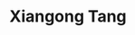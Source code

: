 ---
# Display name
title: Xiangong Tang

# Full name (for SEO)
first_name: Xiangong
last_name: Tang

# Status emoji
status:
  icon: ☕️

# Is this the primary user of the site?
superuser: true

# Role/position/tagline
role: Student in Computional Mathematics
# Organizations/Affiliations to show in About widget
#organizations:
 # - name: Lanzhou University
 #   url: 

# Short bio (displayed in user profile at end of posts)
# bio: 

# Interests to show in About widget
interests:
 - Numerical methods for the linear/semi--linear parabolic equations and incompressible Navier-Stokes equations
 - Maximal $L^p$--regularity of the time discretization schemes for parabolic equations


# Education to show in About widget
education:
  courses:
    - course: M.S. in Computational Mathematics
      institution: Lanzhou University, advisor Prof. Weihua Deng
      year: 2020-2023
    - course: B.S. in Mathematics
      institution: Lanzhou University
      year: 2016-2020


# Social/Academic Networking
# For available icons, see: https://wowchemy.com/docs/getting-started/page-builder/#icons
#   For an email link, use "fas" icon pack, "envelope" icon, and a link in the
#   form "mailto:your-email@example.com" or "/#contact" for contact widget.
social:
  - icon: envelope
    icon_pack: fas
    link: 'mailto:tangxiangong@gmail.com'
  - icon: orcid
    icon_pack: ai
    link: 'https://orcid.org/0000-0003-0935-4959'
  - icon: researchgate
    icon_pack: ai
    link: 'https://www.researchgate.net/profile/Xiangong-Tang-2'  
  - icon: github
    icon_pack: fab
    link: https://github.com/tangxiangong/
  # Link to a PDF of your resume/CV.
  # To use: copy your resume to `static/uploads/resume.pdf`, enable `ai` icons in `params.yaml`,
  # and uncomment the lines below.
  # - icon: cv
  #   icon_pack: ai
  #   link: uploads/resume.pdf

# Enter email to display Gravatar (if Gravatar enabled in Config)
email: ''

# Highlight the author in author lists? (true/false)
highlight_name: true
---